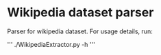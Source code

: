 # Wikipedia dataset parser

Parser for wikipedia dataset. For usage details, run:

'''
./WikipediaExtractor.py -h
'''

